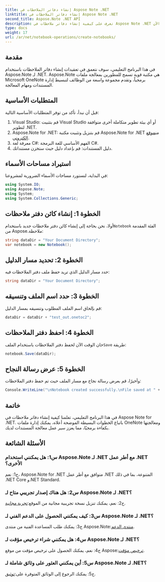 ```yaml
---
title: إنشاء دفاتر الملاحظات في Aspose Note .NET
linktitle: إنشاء دفاتر الملاحظات في Aspose Note .NET
second_title: Aspose.Note .NET API
description: تعرف على كيفية إنشاء دفاتر ملاحظات في Aspose Note .NET دون عناء. عزز سير عمل معالجة المستندات لديك الآن.
type: docs
weight: 17
url: /ar/net/notebook-operations/create-notebooks/
---
```

## مقدمة

في هذا البرنامج التعليمي، سوف نتعمق في تعقيدات إنشاء دفاتر الملاحظات باستخدام Aspose.Note لـ .NET. Aspose.Note هي مكتبة قوية تسمح للمطورين بمعالجة ملفات Microsoft OneNote برمجياً، وتقدم مجموعة واسعة من الوظائف لتبسيط إدارة المستندات ومهام المعالجة.

## المتطلبات الأساسية

قبل أن نبدأ، تأكد من توفر المتطلبات الأساسية التالية:

1. Visual Studio: قم بتثبيت Visual Studio أو أي بيئة تطوير متكاملة أخرى متوافقة لتطوير .NET.
2.  Aspose.Note for .NET: قم بتنزيل وتثبيت مكتبة Aspose.Note for .NET من[موقع إلكتروني](https://releases.aspose.com/note/net/).
3. معرفة لغة C#: الفهم الأساسي للغة البرمجة C#.
4. دليل المستندات: قم بإعداد دليل حيث ستخزن مستنداتك.

## استيراد مساحات الأسماء

في البداية، لنستورد مساحات الأسماء الضرورية لمشروعنا:

```csharp
using System.IO;
using Aspose.Note;
using System;
using System.Collections.Generic;
```

## الخطوة 1: إنشاء كائن دفتر ملاحظات

 أولا، نحن بحاجة إلى إنشاء كائن دفتر ملاحظات جديد باستخدام`Notebook` الفئة المقدمة من Aspose.ملاحظة:

```csharp
string dataDir = "Your Document Directory";
var notebook = new Notebook();
```

## الخطوة 2: تحديد مسار الدليل

حدد مسار الدليل الذي تريد حفظ ملف دفتر الملاحظات فيه:

```csharp
string dataDir = "Your Document Directory";
```

## الخطوة 3: حدد اسم الملف وتنسيقه

قم بإلحاق اسم الملف المطلوب وتنسيقه بمسار الدليل:

```csharp
dataDir = dataDir + "test_out.onetoc2";
```

## الخطوة 4: احفظ دفتر الملاحظات

 حان الوقت الآن لحفظ دفتر الملاحظات باستخدام الملف`Save` طريقة:

```csharp
notebook.Save(dataDir);
```

## الخطوة 5: عرض رسالة النجاح

وأخيرًا، قم بعرض رسالة نجاح مع مسار الملف حيث تم حفظ دفتر الملاحظات:

```csharp
Console.WriteLine("\nNotebook created successfully.\nFile saved at " + dataDir);
```

## خاتمة

في هذا البرنامج التعليمي، تعلمنا كيفية إنشاء دفاتر ملاحظات في Aspose Note for .NET. باتباع الخطوات البسيطة الموضحة أعلاه، يمكنك إدارة ملفات OneNote ومعالجتها بكفاءة برمجيًا، مما يعزز سير عمل معالجة المستندات لديك.

## الأسئلة الشائعة

### س1: هل يمكنني استخدام Aspose.Note لـ .NET مع أطر عمل .NET الأخرى؟

ج1: نعم، Aspose.Note for .NET متوافق مع أطر عمل .NET المتنوعة، بما في ذلك .NET Core و.NET Standard.

### س2: هل هناك إصدار تجريبي متاح لـ Aspose.Note لـ .NET؟

 ج2: نعم، يمكنك تنزيل نسخة تجريبية مجانية من الموقع:[تجربة مجانية](https://releases.aspose.com/).

### س3: كيف يمكنني الحصول على الدعم الفني لـ Aspose.Note لـ .NET؟

 ج3: يمكنك طلب المساعدة الفنية من منتدى Aspose.Note:[منتدى الدعم](https://forum.aspose.com/c/note/28).

### س4: هل يمكنني شراء ترخيص مؤقت لـ Aspose.Note لـ .NET؟

 ج4: نعم، يمكنك الحصول على ترخيص مؤقت من موقع Aspose:[ترخيص مؤقت](https://purchase.aspose.com/temporary-license/).

### س5: أين يمكنني العثور على وثائق شاملة لـ Aspose.Note لـ .NET؟

 ج5: يمكنك الرجوع إلى الوثائق المتوفرة على:[توثيق](https://reference.aspose.com/note/net/).


